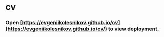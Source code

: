 # cv

### Open [https://evgeniikolesnikov.github.io/cv](https://evgeniikolesnikov.github.io/cv/) to view deployment.